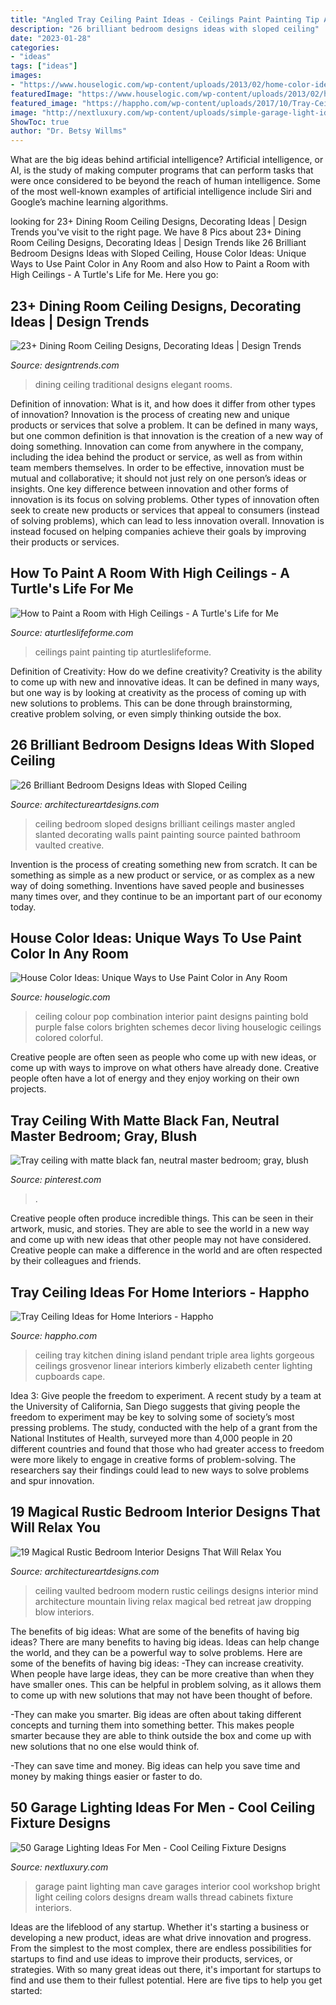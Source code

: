 ```yaml
---
title: "Angled Tray Ceiling Paint Ideas - Ceilings Paint Painting Tip Aturtleslifeforme"
description: "26 brilliant bedroom designs ideas with sloped ceiling"
date: "2023-01-28"
categories:
- "ideas"
tags: ["ideas"]
images:
- "https://www.houselogic.com/wp-content/uploads/2013/02/home-color-ideas-purple-ceiling_bcaa0791b823dc1228615d83a111d679-1.jpg"
featuredImage: "https://www.houselogic.com/wp-content/uploads/2013/02/home-color-ideas-purple-ceiling_bcaa0791b823dc1228615d83a111d679-1.jpg"
featured_image: "https://happho.com/wp-content/uploads/2017/10/Tray-Ceiling-for-kitchen-cum-dining-area-with-moore-lights.jpg"
image: "http://nextluxury.com/wp-content/uploads/simple-garage-light-ideas-ultra-bright.jpg"
ShowToc: true
author: "Dr. Betsy Willms"
---
```



What are the big ideas behind artificial intelligence?
Artificial intelligence, or AI, is the study of making computer programs that can perform tasks that were once considered to be beyond the reach of human intelligence. Some of the most well-known examples of artificial intelligence include Siri and Google’s machine learning algorithms.

	

		
looking for 23+ Dining Room Ceiling Designs, Decorating Ideas | Design Trends you've visit to the right page. We have 8 Pics about 23+ Dining Room Ceiling Designs, Decorating Ideas | Design Trends like 26 Brilliant Bedroom Designs Ideas with Sloped Ceiling, House Color Ideas: Unique Ways to Use Paint Color in Any Room and also How to Paint a Room with High Ceilings - A Turtle&#039;s Life for Me. Here you go:
		
    
## 23+ Dining Room Ceiling Designs, Decorating Ideas | Design Trends

<img loading=lazy src="https://images.designtrends.com/wp-content/uploads/2015/10/16111205/Traditional-Dining-Room-Ceiling-Design.jpg" onerror="this.onerror=null;this.src='https://tse3.mm.bing.net/th?id=OIP.C-eGH5rkcHzyqBZ2ZXPoYwHaE6&amp;pid=15.1';" alt="23+ Dining Room Ceiling Designs, Decorating Ideas | Design Trends">

_Source: designtrends.com_

>dining ceiling traditional designs elegant rooms. 

	

Definition of innovation: What is it, and how does it differ from other types of innovation?
Innovation is the process of creating new and unique products or services that solve a problem. It can be defined in many ways, but one common definition is that innovation is the creation of a new way of doing something. Innovation can come from anywhere in the company, including the idea behind the product or service, as well as from within team members themselves. In order to be effective, innovation must be mutual and collaborative; it should not just rely on one person’s ideas or insights. 
One key difference between innovation and other forms of innovation is its focus on solving problems. Other types of innovation often seek to create new products or services that appeal to consumers (instead of solving problems), which can lead to less innovation overall. Innovation is instead focused on helping companies achieve their goals by improving their products or services.

    
## How To Paint A Room With High Ceilings - A Turtle&#039;s Life For Me

<img loading=lazy src="http://www.aturtleslifeforme.com/wp-content/uploads/2015/03/painting-high-ceilings.jpg" onerror="this.onerror=null;this.src='https://tse3.mm.bing.net/th?id=OIP.2_X2-Pq4mMt_jXtg2iMiawHaLH&amp;pid=15.1';" alt="How to Paint a Room with High Ceilings - A Turtle&#039;s Life for Me">

_Source: aturtleslifeforme.com_

>ceilings paint painting tip aturtleslifeforme. 

	

Definition of Creativity: How do we define creativity?
Creativity is the ability to come up with new and innovative ideas. It can be defined in many ways, but one way is by looking at creativity as the process of coming up with new solutions to problems. This can be done through brainstorming, creative problem solving, or even simply thinking outside the box.

    
## 26 Brilliant Bedroom Designs Ideas With Sloped Ceiling

<img loading=lazy src="http://www.architectureartdesigns.com/wp-content/uploads/2013/11/940-630x504.jpg" onerror="this.onerror=null;this.src='https://tse2.mm.bing.net/th?id=OIP.aZeDAMi5OFoAIU9P60XEJgHaF7&amp;pid=15.1';" alt="26 Brilliant Bedroom Designs Ideas with Sloped Ceiling">

_Source: architectureartdesigns.com_

>ceiling bedroom sloped designs brilliant ceilings master angled slanted decorating walls paint painting source painted bathroom vaulted creative. 

	

Invention is the process of creating something new from scratch. It can be something as simple as a new product or service, or as complex as a new way of doing something. Inventions have saved people and businesses many times over, and they continue to be an important part of our economy today.

    
## House Color Ideas: Unique Ways To Use Paint Color In Any Room

<img loading=lazy src="https://www.houselogic.com/wp-content/uploads/2013/02/home-color-ideas-purple-ceiling_bcaa0791b823dc1228615d83a111d679-1.jpg" onerror="this.onerror=null;this.src='https://tse2.mm.bing.net/th?id=OIP.vKoHkbgj3BIoYV2DoRHWeQHaE8&amp;pid=15.1';" alt="House Color Ideas: Unique Ways to Use Paint Color in Any Room">

_Source: houselogic.com_

>ceiling colour pop combination interior paint designs painting bold purple false colors brighten schemes decor living houselogic ceilings colored colorful. 

	

Creative people are often seen as people who come up with new ideas, or come up with ways to improve on what others have already done. Creative people often have a lot of energy and they enjoy working on their own projects.

    
## Tray Ceiling With Matte Black Fan, Neutral Master Bedroom; Gray, Blush

<img loading=lazy src="https://i.pinimg.com/736x/28/ea/ab/28eaabd4afc1cb6e01c56177c64e0436.jpg" onerror="this.onerror=null;this.src='https://tse4.mm.bing.net/th?id=OIP.rkg6xnJB0WLqPP3Mne4ydAHaJ3&amp;pid=15.1';" alt="Tray ceiling with matte black fan, neutral master bedroom; gray, blush">

_Source: pinterest.com_

>. 

	

Creative people often produce incredible things. This can be seen in their artwork, music, and stories. They are able to see the world in a new way and come up with new ideas that other people may not have considered. Creative people can make a difference in the world and are often respected by their colleagues and friends.

    
## Tray Ceiling Ideas For Home Interiors - Happho

<img loading=lazy src="https://happho.com/wp-content/uploads/2017/10/Tray-Ceiling-for-kitchen-cum-dining-area-with-moore-lights.jpg" onerror="this.onerror=null;this.src='https://tse1.mm.bing.net/th?id=OIP.I21PJqM7TMbYlPpBbQ7NGAHaK8&amp;pid=15.1';" alt="Tray Ceiling Ideas for Home Interiors - Happho">

_Source: happho.com_

>ceiling tray kitchen dining island pendant triple area lights gorgeous ceilings grosvenor linear interiors kimberly elizabeth center lighting cupboards cape. 

	

Idea 3: Give people the freedom to experiment.
A recent study by a team at the University of California, San Diego suggests that giving people the freedom to experiment may be key to solving some of society’s most pressing problems. The study, conducted with the help of a grant from the National Institutes of Health, surveyed more than 4,000 people in 20 different countries and found that those who had greater access to freedom were more likely to engage in creative forms of problem-solving. The researchers say their findings could lead to new ways to solve problems and spur innovation.

    
## 19 Magical Rustic Bedroom Interior Designs That Will Relax You

<img loading=lazy src="https://www.architectureartdesigns.com/wp-content/uploads/2015/11/19-Magical-Rustic-Bedroom-Interior-Designs-That-Will-Relax-You-17.jpg" onerror="this.onerror=null;this.src='https://tse3.mm.bing.net/th?id=OIP.GRFYdyngy-SN5OlvD9pAfQHaJQ&amp;pid=15.1';" alt="19 Magical Rustic Bedroom Interior Designs That Will Relax You">

_Source: architectureartdesigns.com_

>ceiling vaulted bedroom modern rustic ceilings designs interior mind architecture mountain living relax magical bed retreat jaw dropping blow interiors. 

	

The benefits of big ideas: What are some of the benefits of having big ideas?
There are many benefits to having big ideas. Ideas can help change the world, and they can be a powerful way to solve problems. Here are some of the benefits of having big ideas: 
-They can increase creativity. When people have large ideas, they can be more creative than when they have smaller ones. This can be helpful in problem solving, as it allows them to come up with new solutions that may not have been thought of before. 

-They can make you smarter. Big ideas are often about taking different concepts and turning them into something better. This makes people smarter because they are able to think outside the box and come up with new solutions that no one else would think of. 

-They can save time and money. Big ideas can help you save time and money by making things easier or faster to do.

    
## 50 Garage Lighting Ideas For Men - Cool Ceiling Fixture Designs

<img loading=lazy src="http://nextluxury.com/wp-content/uploads/simple-garage-light-ideas-ultra-bright.jpg" onerror="this.onerror=null;this.src='https://tse3.mm.bing.net/th?id=OIP.BuRNfRTkYIFKiBib5dHdZQHaE6&amp;pid=15.1';" alt="50 Garage Lighting Ideas For Men - Cool Ceiling Fixture Designs">

_Source: nextluxury.com_

>garage paint lighting man cave garages interior cool workshop bright light ceiling colors designs dream walls thread cabinets fixture interiors. 

	

Ideas are the lifeblood of any startup. Whether it's starting a business or developing a new product, ideas are what drive innovation and progress. From the simplest to the most complex, there are endless possibilities for startups to find and use ideas to improve their products, services, or strategies. With so many great ideas out there, it's important for startups to find and use them to their fullest potential. Here are five tips to help you get started:

